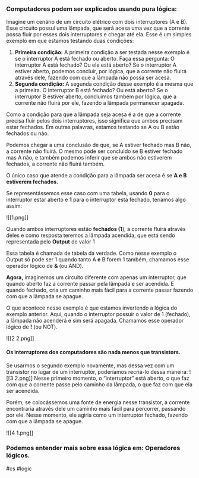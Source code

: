 ### Computadores podem ser explicados usando pura lógica:

Imagine um cenário de um circuito elétrico com dois interruptores (A e B). Esse circuito possui uma lâmpada, que será acesa uma vez que a corrente possa fluir por esses dois interruptores e chegar até ela. Esse é um simples exemplo em que estamos testando duas condições:

1.  **Primeira condição:** A primeira condição a ser testada nesse exemplo é se o interruptor A está fechado ou aberto. Faça essa pergunta: O interruptor A está fechado? Ou ele está aberto? Se o interruptor A estiver aberto, podemos concluir, por lógica, que a corrente não fluirá através dele, fazendo com que a lâmpada não possa ser acesa.
2.  **Segunda condição:** A segunda condição desse exemplo é a mesma que a primeira. O interruptor B está fechado? Ou está aberto? Se o interruptor B estiver aberto, concluimos também por lógica, que a corrente não fluirá por ele, fazendo a lâmpada permanecer apagada.

Como a condição para que a lâmpada seja acesa é a de que a corrente precisa fluir pelos dois interruptores, isso significa que ambos precisam estar fechados. Em outras palavras, estamos testando se A ou B estão fechados ou não.

Podemos chegar a uma conclusão de que, se A estiver fechado mas B não, a corrente não fluirá. O mesmo pode ser concluido se B estiver fechado mas A não, e também podemos inferir que se ambos não estiverem fechados, a corrente não fluirá também.

O único caso que atende a condição para a lâmpada ser acesa é se **A e B estiverem fechados.**

Se representássemos esse caso com uma tabela, usando **0** para o interruptor estar aberto e **1** para o interruptor está fechado, teríamos algo assim:

![[1.png]]

Quando ambos interruptores estão **fechados (1**), a corrente fluirá através deles e como resposta teremos a lâmpada acendida, que está sendo representada pelo **Output** de valor 1

Essa tabela é chamada de tabela da verdade. Como nesse exemplo o Output só pode ser 1 quando tanto A ****e**** B forem 1 também, chamamos esse operador lógico de ******&****** (ou AND).

**Agora,** imaginemos um circuito diferente com apenas um interruptor, que quando aberto faz a corrente passar pela lâmpada e ser acendida. E quando fechado, cria um caminho mais fácil para a corrente passar fazendo com que a lâmpada se apague.

O que acontece nesse exemplo é que estamos invertendo a lógica do exemplo anterior. Aqui, quando o interruptor possuir o valor de 1 (fechado), a lâmpada não acenderá e sim será apagada. Chamamos esse operador lógico de ****!**** (ou NOT).

![[2 2.png]]
#### Os interruptores dos computadores são nada menos que transistors.

Se usarmos o segundo exemplo novamente, mas dessa vez com um transistor no lugar de um interruptor, poderíamos recriá-lo dessa maneira:
![[3 2.png]]
Nesse primeiro momento, o “interruptor” está aberto, o que faz com que a corrente passe pelo caminho da lâmpada, o que faz com que ela ser acendida.

Porém, se colocássemos uma fonte de energia nesse transistor, a corrente encontraria através dele um caminho mais fácil para percorrer, passando por ele. Nesse momento, ele agiria como um interruptor fechado, fazendo com que a lâmpada se apague.

![[4 1.png]]

### Podemos entender mais sobre essa lógica em: Operadores lógicos.
#cs #logic